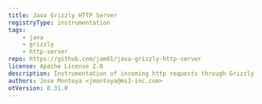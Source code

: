 ```yaml
---
title: Java Grizzly HTTP Server
registryType: instrumentation
tags:
    - java
    - grizzly
    - http-server
repo: https://github.com/jam01/java-grizzly-http-server
license: Apache License 2.0
description: Instrumentation of incoming http requests through Grizzly's Http framework
authors: Jose Montoya <jmontoya@ms3-inc.com>
otVersion: 0.31.0
---
```

